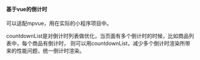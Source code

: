 #### 基于vue的倒计时

可以适配mpvue，用在实际的小程序项目中。

countdownList是对倒计时列表做优化，当页面有多个倒计时的时候，比如商品列表中，每个商品有倒计时，
则可以用countdownList，减少多个倒计时渲染所带来的性能问题，统一倒计时渲染。